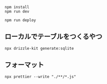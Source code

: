 ```
npm install
npm run dev
```

```
npm run deploy
```

## ローカルでテーブルをつくるやつ

```
npx drizzle-kit generate:sqlite
```

## フォーマット

```
npx prettier --write "./**/*.js"
```
